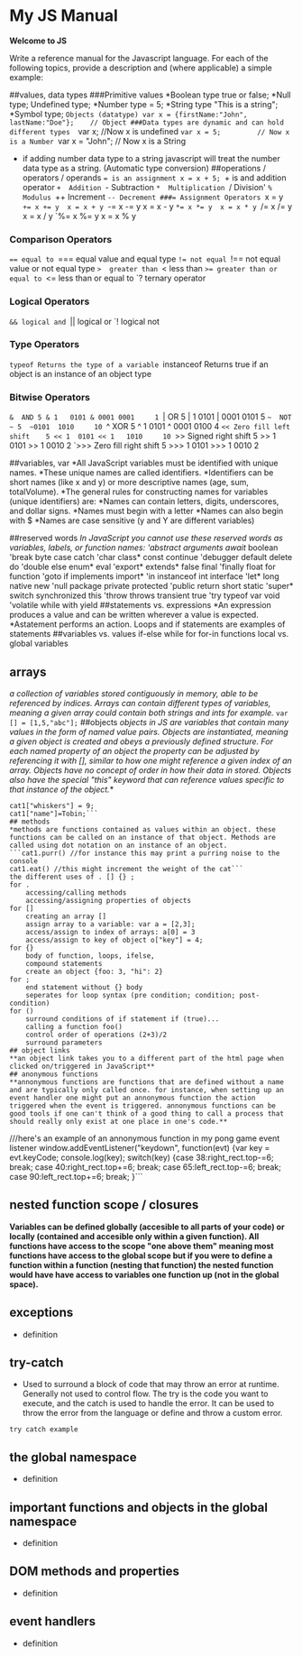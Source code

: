 # My JS Manual

**Welcome to JS**

Write a reference manual for the Javascript language. For each of the following topics, provide a description and (where applicable) a simple example:

##values, data types 
###Primitive values
	*Boolean type true or false; 
	*Null type; Undefined type; 
	*Number type = 5; 
	*String type "This is a string"; 
	*Symbol type; 
	`Objects (datatype) var x = {firstName:"John", lastName:"Doe"};    // Object
###Data types are dynamic and can hold different types 
`var x;   			//Now x is undefined
`var x = 5;         // Now x is a Number
`var x = "John";     // Now x is a String
* if adding number data type to a string javascript will treat the number data type as a string. (Automatic type conversion)
##operations / operators / operands
`= is an assignment x = x + 5;
`+ is and addition operator 
`+	Addition
`-	Subtraction
`*	Multiplication
`/	Division'
`%	Modulus
`++	Increment
`--	Decrement
###= Assignment Operators
`x = y
`+=	x += y	x = x + y
`-=	x -= y	x = x - y
`*=	x *= y	x = x * y
`/=	x /= y	x = x / y
`%=	x %= y	x = x % y
### Comparison Operators
`==	equal to
`===	equal value and equal type
`!=	not equal
`!==	not equal value or not equal type
`>	greater than
`<	less than
`>=	greater than or equal to
`<=	less than or equal to
`?	ternary operator
### Logical Operators
`&&	logical and
`||	logical or
`!	logical not
### Type Operators
`typeof	Returns the type of a variable
`instanceof	Returns true if an object is an instance of an object type
### Bitwise Operators
`&	AND	5 & 1	0101 & 0001	0001	 1
`|	OR	5 | 1	0101 | 0001	0101	 5
`~	NOT	~ 5	 ~0101	1010	 10
`^	XOR	5 ^ 1	0101 ^ 0001	0100	 4
`<<	Zero fill left shift	5 << 1	0101 << 1	1010	 10
`>>	Signed right shift	5 >> 1	0101 >> 1	0010	  2
`>>>	Zero fill right shift	5 >>> 1	0101 >>> 1	0010	  2

##variables, var
*All JavaScript variables must be identified with unique names.
*These unique names are called identifiers.
*Identifiers can be short names (like x and y) or more descriptive names (age, sum, totalVolume).
*The general rules for constructing names for variables (unique identifiers) are:
*Names can contain letters, digits, underscores, and dollar signs.
*Names must begin with a letter
*Names can also begin with $
*Names are case sensitive (y and Y are different variables)

##reserved words
*In JavaScript you cannot use these reserved words as variables, labels, or function names:
'abstract	arguments	await*	boolean
'break	byte	case	catch
'char	class*	const	continue
'debugger	default	delete	do
'double	else	enum*	eval
'export*	extends*	false	final
'finally	float	for	function
'goto	if	implements	import*
'in	instanceof	int	interface
'let*	long	native	new
'null	package	private	protected
'public	return	short	static
'super*	switch	synchronized	this
'throw	throws	transient	true
'try	typeof	var	void
'volatile	while	with	yield
##statements vs. expressions
*An expression produces a value and can be written wherever a value is expected.
*Astatement performs an action. Loops and if statements are examples of statements
##variables vs. values
if-else
while
for
for-in
functions
local vs. global variables
## arrays
*a collection of variables stored contiguously in memory, able to be referenced by indices. Arrays can contain different types of variables, meaning a given array could contain both strings and ints for example.*
```var [] = [1,5,"abc"];```
##objects
*objects in JS are variables that contain many values in the form of named value pairs. Objects are instantiated, meaning a given object is created and obeys a previously defined structure. For each named property of an object the property can be adjusted by referencing it with [], similar to how one might reference a given index of an array. Objects have no concept of order in how their data in stored. Objects also have the special "this" keyword that can reference values specific to that instance of the object.**
```var cat1 = new Object();
cat1["whiskers"] = 9;
cat1["name"]=Tobin;```
## methods
*methods are functions contained as values within an object. these functions can be called on an instance of that object. Methods are called using dot notation on an instance of an object.
```cat1.purr() //for instance this may print a purring noise to the console 
cat1.eat() //this might increment the weight of the cat```
the different uses of . [] {} ;
for .
	accessing/calling methods
	accessing/assigning properties of objects
for []
	creating an array []
	assign array to a variable: var a = [2,3];
	access/assign to index of arrays: a[0] = 3
	access/assign to key of object o["key"] = 4;
for {}
	body of function, loops, ifelse,
	compound statements
	create an object {foo: 3, "hi": 2}
for ;
	end statement without {} body
	seperates for loop syntax (pre condition; condition; post-condition)
for ()
	surround conditions of if statement if (true)...
	calling a function foo()
	control order of operations (2+3)/2
	surround parameters
## object links
**an object link takes you to a different part of the html page when clicked on/triggered in JavaScript**
## anonymous functions
**annonymous functions are functions that are defined without a name and are typically only called once. for instance, when setting up an event handler one might put an annonymous function the action triggered when the event is triggered. annonymous functions can be good tools if one can't think of a good thing to call a process that should really only exist at one place in one's code.**
```
///here's an example of an annonymous function in my pong game event listener
	window.addEventListener("keydown", function(evt) {var key = evt.keyCode; console.log(key);
		switch(key)
		{case 38:right_rect.top-=6; break;
		case 40:right_rect.top+=6; break;
		case 65:left_rect.top-=6; break;
		case 90:left_rect.top+=6; break;
		}```
## nested function scope / closures
**Variables can be defined globally (accesible to all parts of your code) or locally (contained and accesible only within a given function). All functions have access to the scope "one above them" meaning most functions have access to the global scope but if you were to define a function within a function (nesting that function) the nested function would have have access to variables one function up (not in the global space).**
## exceptions
* definition
## try-catch
* Used to surround a block of code that may throw an error at runtime.  
Generally not used to control flow. The try is the code you want to execute, and the
catch is used to handle the error.  It can be used to throw the error from the language
or define and throw a custom error.
```
try catch example
```
## the global namespace
* definition
## important functions and objects in the global namespace
* definition
## DOM methods and properties
* definition
## event handlers
* definition
